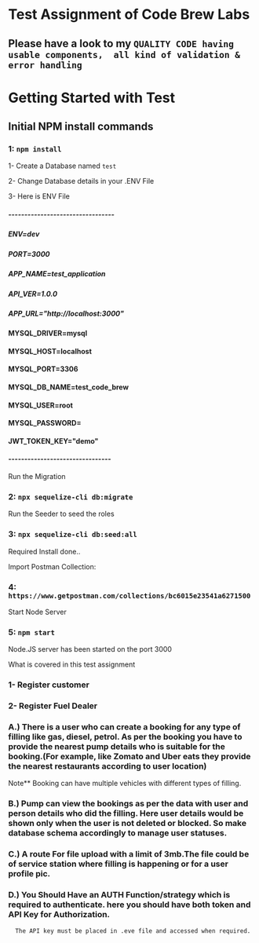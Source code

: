 # Test Assignment of Code Brew Labs

## Please have a look to my `QUALITY CODE having  usable components,  all kind of validation & error handling`

# Getting Started with Test


## Initial NPM install commands

### 1: `npm install`

1- Create a Database named `test`

2- Change Database details in your .ENV File

3- Here is ENV File

##### ---------------------------------
##### ENV=dev
##### PORT=3000
##### APP_NAME=test_application
##### API_VER=1.0.0
##### APP_URL="http://localhost:3000"


#### MYSQL_DRIVER=mysql
#### MYSQL_HOST=localhost
#### MYSQL_PORT=3306
#### MYSQL_DB_NAME=test_code_brew
#### MYSQL_USER=root
#### MYSQL_PASSWORD=
 
#### JWT_TOKEN_KEY="demo"
#### --------------------------------


Run the Migration

### 2: `npx sequelize-cli db:migrate`

Run the Seeder to seed the roles


### 3: `npx sequelize-cli db:seed:all`

Required Install done..

Import Postman Collection: 

### 4: `https://www.getpostman.com/collections/bc6015e23541a6271500`


Start Node Server
### 5: `npm start`

Node.JS server has been started on the port 3000



What is covered in this test assignment

### 1- Register customer
### 2- Register Fuel Dealer


### A.) There is a user who can create a booking for any type of filling like gas, diesel, petrol. As per the booking you have to provide the nearest pump details who is suitable for the booking.(For example, like Zomato and Uber eats they provide the nearest restaurants according to user location)
 Note** Booking can have multiple vehicles with different types of filling.

### B.) Pump can view the bookings as per the data with user and person details who did the filling. Here user details would be shown only when the user is not deleted or blocked. So make database schema accordingly to manage user statuses.

### C.) A route For file upload with a limit of 3mb.The file could be of service station where filling is happening or for a user profile pic.

### D.) You Should Have an AUTH Function/strategy which is required to authenticate. here you should have both token and API Key for Authorization.
      The API key must be placed in .eve file and accessed when required.
